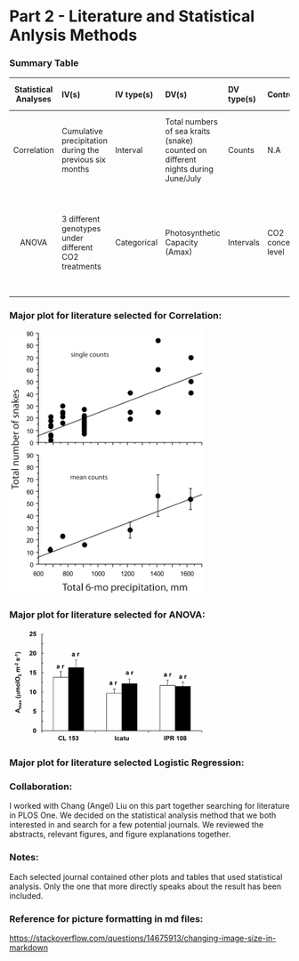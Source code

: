 # Part 2 - Literature and Statistical Anlysis Methods

### Summary Table

|**Statistical Analyses**	|  **IV(s)**  |  **IV type(s)** |  **DV(s)**  |  **DV type(s)**  |  **Control Var** | **Control Var type**  | **Question to be answered** | **_H0_** | **Alpha** | **link to paper**| 
|:----------:|:----------|:------------|:-------------|:-------------|:------------|:------------- |:------------------|:----:|:-------:|:-------|
Correlation| Cumulative precipitation during the previous six months | Interval | Total numbers of sea kraits (snake) counted on different nights during June/July| Counts | N.A | N.A | 	Does the number of sea kraits within the research area correlates with precipitation level  | Number of snakes found during high precipitation  <= Number of snakes found during low precipitation | 0.001 | [Abundance of Sea Kraits Correlates with Precipitation](https://journals.plos.org/plosone/article?id=10.1371/journal.pone.0028556) | 
ANOVA	| 3 different genotypes under different CO2 treatments | Categorical | Photosynthetic Capacity (Amax)| Intervals | CO2 concentration level | Interval | 	Does  Long-Term Enhanced CO2 level affect the photosynthetic performance of Coffea spp.   |  Photosynthesis performance with low concentration CO2 treatment  <= Photosynthesis performance with high concentration CO2 treatment | 0.05 | [Sustained Photosynthetic Performance of Coffea spp. under Long-Term Enhanced [CO2]](https://journals.plos.org/plosone/article?id=10.1371/journal.pone.0082712) | 

### Major plot for literature selected for Correlation: 

<img src="../HW5_sz2404/journal.pone.0028556.g001.png" width="350">

### Major plot for literature selected for ANOVA:
<img src="../HW5_sz2404/journal.pone.0082712.g002.png" width="350">

### Major plot for literature selected Logistic Regression:

### Collaboration:
I worked with Chang (Angel) Liu on this part together searching for literature in PLOS One. We decided on the statistical analysis method that we both interested in and search for a few potential journals. We reviewed the abstracts, relevant figures, and figure explanations together. 

### Notes:
Each selected journal contained other plots and tables that used statistical analysis. Only the one that more directly speaks about the result has been included. 

### Reference for picture formatting in md files:
https://stackoverflow.com/questions/14675913/changing-image-size-in-markdown


